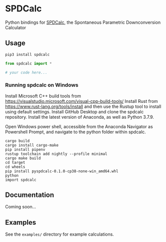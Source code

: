 # SPDCalc

Python bindings for [SPDCalc](https://github.com/kshalm/spdcalc), the Spontaneous Parametric Downconversion Calculator

## Usage

```bash
pip3 install spdcalc
```

```python
from spdcalc import *

# your code here...
```

### Running spdcalc on Windows

Install Microsoft C++ build tools from https://visualstudio.microsoft.com/visual-cpp-build-tools/
Install Rust from https://www.rust-lang.org/tools/install and then use the Rustup tool to install using default settings. 
Install GitHub Desktop and clone the spdcalc repository. 
Install the latest version of Anaconda, as well as Python 3.7.9.

Open Windows power shell, accessible from the Anaconda Navigator as Powershell Prompt, and navigate to the python folder within spdcalc.

```
cargo build
cargo install cargo-make
pip install pipenv
rustup toolchain add nightly --profile minimal
cargo make build
cd target
cd wheels
pip install pyspdcalc-0.1.0-cp38-none-win_amd64.whl
python
import spdcalc
```

## Documentation

Coming soon...

## Examples

See the `examples/` directory for example calculations.
